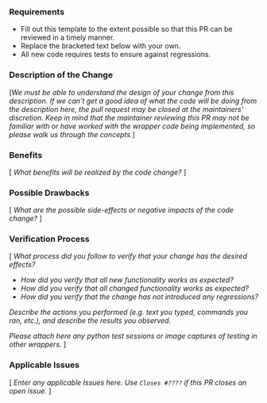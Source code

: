 ### Requirements

* Fill out this template to the extent possible so that this PR can be reviewed in a timely manner.
* Replace the bracketed text below with your own.
* All new code requires tests to ensure against regressions.

### Description of the Change

[*We must be able to understand the design of your change from this description. If we can't get a good idea of what the code will be doing from the description here, the pull request may be closed at the maintainers' discretion. Keep in mind that the maintainer reviewing this PR may not be familiar with or have worked with the wrapper code being implemented, so please walk us through the concepts.*]

### Benefits

[ *What benefits will be realized by the code change?* ]

### Possible Drawbacks

[ *What are the possible side-effects or negative impacts of the code change?* ]

### Verification Process

[ *What process did you follow to verify that your change has the desired effects?*

- *How did you verify that all new functionality works as expected?*
- *How did you verify that all changed functionality works as expected?*
- *How did you verify that the change has not introduced any regressions?*

*Describe the actions you performed (e.g. text you typed, commands you ran, etc.), and describe the results you observed.*  

*Please attach here any python test sessions or image captures of testing in other wrappers.* ]

### Applicable Issues

[ *Enter any applicable Issues here.  Use ``Closes #????`` if this PR closes an open issue.* ]
